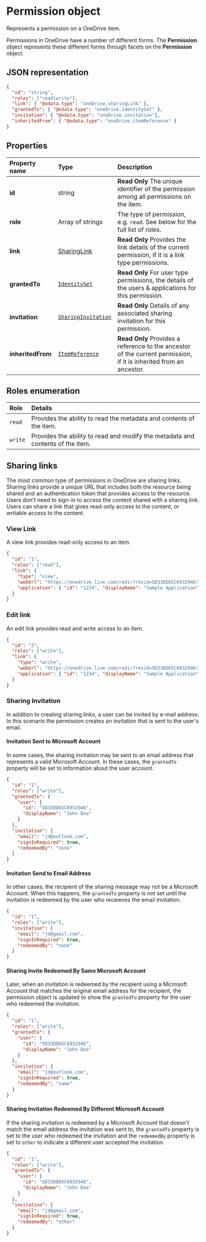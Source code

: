 # Permission object
Represents a permission on a OneDrive item.

Permissions in OneDrive have a number of different forms. The **Permission**
object represents these different forms through facets on the **Permission** object.

## JSON representation

<!-- { "blockType": "resource", "@odata.type": "oneDrive.permission", "optionalProperties": ["link", "grantedTo", "invitation", "inheritedFrom" ] } -->
```json
{
  "id": "string",
  "roles": ["read|write"],
  "link": { "@odata.type": "oneDrive.sharingLink" },
  "grantedTo": { "@odata.type": "oneDrive.identitySet" },
  "invitation": { "@odata.type": "oneDrive.invitation"},
  "inheritedFrom": { "@odata.type": "oneDrive.itemReference" }
}
```

## Properties

| Property name     | Type                                             | Description                                                                                                        |
|:------------------|:-------------------------------------------------|:-------------------------------------------------------------------------------------------------------------------|
| **id**            | string                                           | **Read Only** The unique identifier of the permission among all permissions on the item.                           |
| **role**          | Array of strings                                 | The type of permission, e.g. `read`. See below for the full list of roles.                                         |
| **link**          | [SharingLink](sharinglink_facet.md)              | **Read Only** Provides the link details of the current permission, if it is a link type permissions.               |
| **grantedTo**     | [`IdentitySet`](../resources/identity.md)        | **Read Only** For user type permissions, the details of the users & applications for this permission.              |
| **invitation**    | [`SharingInvitation`](invitation_facet.md)       | **Read Only** Details of any associated sharing invitation for this permission.                                    |
| **inheritedFrom** | [`ItemReference`](../resources/itemReference.md) | **Read Only** Provides a reference to the ancestor of the current permission, if it is inherited from an ancestor. |

## Roles enumeration

| Role    | Details                                                                        |
|:--------|:-------------------------------------------------------------------------------|
| `read`  | Provides the ability to read the metadata and contents of the item.            |
| `write` | Provides the ability to read and modify the metadata and contents of the item. |


## Sharing links
The most common type of permissions in OneDrive are sharing links.
Sharing links provide a unique URL that includes both the resource being shared
and an authentication token that provides access to the resource. Users don't
need to sign-in to access the content shared with a sharing link. Users can share a link that gives read-only access to the content, or writable access to the content.

### View Link
A view link provides read-only access to an item.

<!-- {"blockType": "example", "@odata.type": "oneDrive.permission", "name": "permission-view-link" } -->
```json
{
  "id": "1",
  "roles": ["read"],
  "link": {
    "type": "view",
    "webUrl": "https://onedrive.live.com/redir?resid=5D33DD65C6932946!70859&authkey=!AL7N1QAfSWcjNU8&ithint=folder%2cgif",
    "application": { "id": "1234", "displayName": "Sample Application" }
  }
}
```

### Edit link
An edit link provides read and write access to an item.

<!-- {"blockType": "example", "@odata.type": "oneDrive.permission", "name": "permission-edit-link" } -->
```json
{
  "id": "2",
  "roles": ["write"],
  "link": {
    "type": "write",
    "webUrl": "https://onedrive.live.com/redir?resid=5D33DD65C6932946!70859&authkey=!AL7N1QAfSWcjNU8&ithint=folder%2cgif",
    "application": { "id": "1234", "displayName": "Sample Application" }
  }
}
```

### Sharing Invitation
In addition to creating sharing links, a user can be invited by e-mail address.
In this scenario the permission creates an invitation that is sent to the user's
email.

#### Invitation Sent to Microsoft Account
In some cases, the sharing invitation may be sent to an email address that represents
a valid Microsoft Account. In these cases, the `grantedTo` property will be
set to information about the user account.

<!-- {"blockType": "example", "@odata.type": "oneDrive.permission", "name": "permission-invite-msa" } -->
```json
{
  "id": "1",
  "roles": ["write"],
  "grantedTo": {
    "user": {
      "id": "5D33DD65C6932946",
      "displayName": "John Doe"
    }
  },
  "invitation": {
    "email": "jd@outlook.com",
    "signInRequired": true,
    "redeemedBy": "none"
  }
}
```

#### Invitation Send to Email Address
In other cases, the recipient of the sharing message may not be a Microsoft
Account. When this happens, the `grantedTo` property is not set until the
invitation is redeemed by the user who receieves the email invitation.

<!-- {"blockType": "example", "@odata.type": "oneDrive.permission", "name": "permission-invite-email" } -->
```json
{
  "id": "1",
  "roles": ["write"],
  "invitation": {
    "email": "jd@gmail.com",
    "signInRequired": true,
    "redeemedBy": "none"
  }
}
```

#### Sharing Invite Redeemed By Same Microsoft Account
Later, when an invitation is redeemed by the recipient using a Microsoft Account
that matches the original email address for the recipient, the permission object
is updated to show the `grantedTo` property for the user who redeemed the
invitation.

<!-- {"blockType": "example", "@odata.type": "oneDrive.permission", "name": "permission-redeem-same" } -->
```json
{
  "id": "1",
  "roles": ["write"],
  "grantedTo": {
    "user": {
      "id": "5D33DD65C6932946",
      "displayName": "John Doe"
    }
  },
  "invitation": {
    "email": "jd@outlook.com",
    "signInRequired": true,
    "redeemedBy": "same"
  }
}
```

#### Sharing Invitation Redeemed By Different Microsoft Account
If the sharing invitation is redeemed by a Microsoft Account that doesn't match
the email address the invitation was sent to, the `grantedTo` property is set
to the user who redeemed the invitation and the `redeemedBy` property is set to
`other` to indicate a different user accepted the invitation.

<!-- {"blockType": "example", "@odata.type": "oneDrive.permission", "name": "permission-redeem-different" } -->
```json
{
  "id": "1",
  "roles": ["write"],
  "grantedTo": {
    "user": {
      "id": "5D33DD65C6932946",
      "displayName": "John Doe"
    }
  },
  "invitation": {
    "email": "jd@gmail.com",
    "signInRequired": true,
    "redeemedBy": "other"
  }
}
```

<!-- {
  "type": "#page.annotation",
  "description": "The permission object provides information about permissions and roles and sharing information.",
  "keywords": "sharing,permissions,read,write,acl",
  "section": "documentation"
} -->
